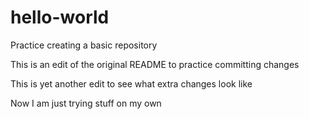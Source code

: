 # hello-world
Practice creating a basic repository

This is an edit of the original README to practice committing changes

This is yet another edit to see what extra changes look like


Now I am just trying stuff on my own
